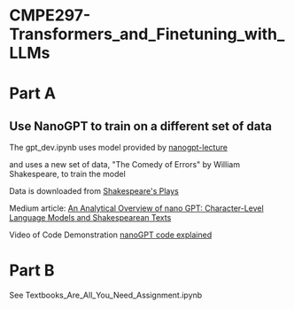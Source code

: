 # CMPE297-Transformers_and_Finetuning_with_LLMs

# Part A 
## Use NanoGPT to train on a different set of data

The gpt_dev.ipynb uses model provided by [nanogpt-lecture](https://github.com/karpathy/ng-video-lecture)

and uses a new set of data, "The Comedy of Errors" by William Shakespeare, to train the model

Data is downloaded from [Shakespeare's Plays](https://www.kaggle.com/datasets/asimzahid/shakespeare-plays/)



Medium article:
[An Analytical Overview of nano GPT: Character-Level Language Models and Shakespearean Texts](https://medium.com/@abraham.jkong/an-analytical-overview-of-nano-gpt-character-level-language-models-and-shakespearean-texts-a75eaa3553d6)


Video of Code Demonstration
[nanoGPT code explained](https://youtu.be/_YfrnmlKjpc)

# Part B

See Textbooks_Are_All_You_Need_Assignment.ipynb
